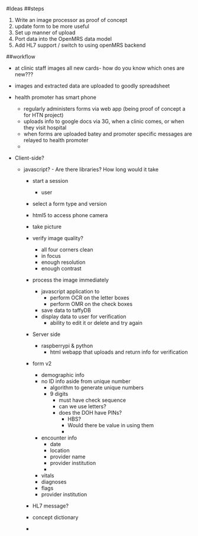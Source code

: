 #Ideas
##steps
1. Write an image processor as proof of concept 
2. update form to be more useful
3. Set up manner of upload 
3. Port data into the OpenMRS data model
4. Add HL7 support / switch to using openMRS backend

##workflow
- at clinic staff images all new cards- how do you know which ones are new???
- images and extracted data are uploaded to goodly spreadsheet
- health promoter has smart phone
	- regularly administers forms via web app (being proof of concept a for HTN project)
	- uploads info to google docs via 3G, when a clinic comes, or when they visit hospital
	- when forms are uploaded batey and promoter specific messages are relayed to health promoter 
	- 


- Client-side?
	- javascript? - Are there libraries? How long would it take
		- start a session 
			- user
		- select a form type and version
		- html5 to access phone camera
		- take picture
		- verify image quality?
			- all four corners clean
			- in focus
			- enough resolution
			- enough contrast
		- process the image immediately
			- javascript application to 
				- perform OCR on the letter boxes
				- perform OMR on the check boxes
			- save data to taffyDB
			- display data to user for verification
				- ability to edit it or delete and try again
	
		- Server side
		 	- raspberrypi & python
		 		- html webapp that uploads and return info for verification
		 - form v2
			 - demographic info
			 - no ID info aside from unique number
			 	- algorithm to generate unique numbers
			 	- 9 digits
			 		- must have check sequence
			 		- can we use letters?
			 		- does the DOH have PINs? 
			 			- HBS? 
				 		- Would there be value in using them
				 		- 
			 - encounter info
				 - date
				 - location
				 - provider name
				 - provider institution
				 - 
			 - vitals
			 - diagnoses
			 - flags
			 - provider institution
		- HL7 message?
		- concept dictionary
		- 
